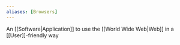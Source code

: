 ```yaml
---
aliases: [Browsers]
---
```


An [[Software|Application]] to use the [[World Wide Web|Web]] in a [[User]]-friendly way
